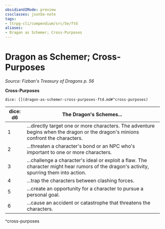 ```yaml
---
obsidianUIMode: preview
cssclasses: json5e-note
tags:
- ttrpg-cli/compendium/src/5e/ftd
aliases:
- Dragon as Schemer; Cross-Purposes
---
```

# Dragon as Schemer; Cross-Purposes
*Source: Fizban's Treasury of Dragons p. 56* 

**Cross-Purposes**

`dice: [](dragon-as-schemer-cross-purposes-ftd.md#^cross-purposes)`

| dice: d6 | The Dragon's Schemes... |
|----------|-------------------------|
| 1 | ...directly target one or more characters. The adventure begins when the dragon or the dragon's minions confront the characters. |
| 2 | ...threaten a character's bond or an NPC who's important to one or more characters. |
| 3 | ...challenge a character's ideal or exploit a flaw. The character might hear rumors of the dragon's activity, spurring them into action. |
| 4 | ...trap the characters between clashing forces. |
| 5 | ...create an opportunity for a character to pursue a personal goal. |
| 6 | ...cause an accident or catastrophe that threatens the characters. |
^cross-purposes